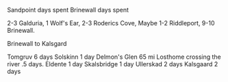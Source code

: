 Sandpoint days spent
Brinewall days spent

2-3 Galduria, 1 Wolf's Ear, 2-3 Roderics Cove, Maybe 1-2 Riddleport, 9-10 Brinewall.

Brinewall to Kalsgard

Tomgruv 6 days
Solskinn 1 day
Delmon's Glen 65 mi
Losthome crossing the river .5 days.
Eldente 1 day
Skalsbridge 1 day
Ullerskad 2 days
Kalsgaard 2 days


